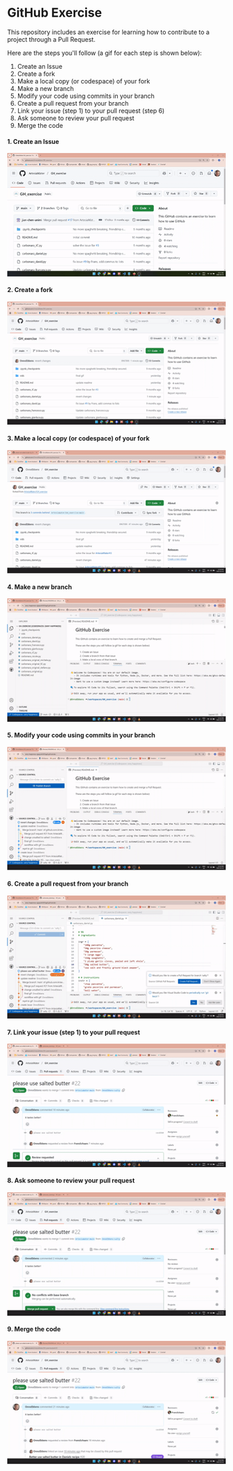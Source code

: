 # GitHub Exercise
This repository includes an exercise for learning how to contribute to a project through a Pull Request.

Here are the steps you'll follow (a gif for each step is shown below):
1. Create an Issue
2. Create a fork
3. Make a local copy (or codespace) of your fork
4. Make a new branch
5. Modify your code using commits in your branch
6. Create a pull request from your branch
7. Link your issue (step 1) to your pull request (step 6)
8. Ask someone to review your pull request
9. Merge the code

#### 1. Create an Issue
![](vids/make_issue.gif)
#### 2. Create a fork
![](vids/create_fork.gif)
#### 3. Make a local copy (or codespace) of your fork
![](vids/create_codespace.gif)
#### 4. Make a new branch
![](vids/create_branch.gif)
#### 5. Modify your code using commits in your branch
![](vids/create_commit.gif)
#### 6. Create a pull request from your branch
![](vids/create_pull_request.gif)
#### 7. Link your issue (step 1) to your pull request
![](vids/link_issue_pr.gif)
#### 8. Ask someone to review your pull request
![](vids/review_pull_request.gif)
#### 9. Merge the code 
![](vids/merge_pull_request.gif)
